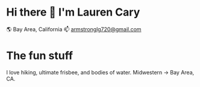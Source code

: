 # Hi there 👋 I'm Lauren Cary
:earth_americas: Bay Area, California :mailbox: armstronglg720@gmail.com





# The fun stuff
I love hiking, ultimate frisbee, and bodies of water. Midwestern -> Bay Area, CA.
<!--
**laurencary/laurencary** is a ✨ _special_ ✨ repository because its `README.md` (this file) appears on your GitHub profile.

Here are some ideas to get you started:

- 🔭 I’m currently working on ...
- 🌱 I’m currently learning ...
- 👯 I’m looking to collaborate on ...
- 🤔 I’m looking for help with ...
- 💬 Ask me about ...
- 📫 How to reach me: ...
- 😄 Pronouns: ...
- ⚡ Fun fact: ...
-->
